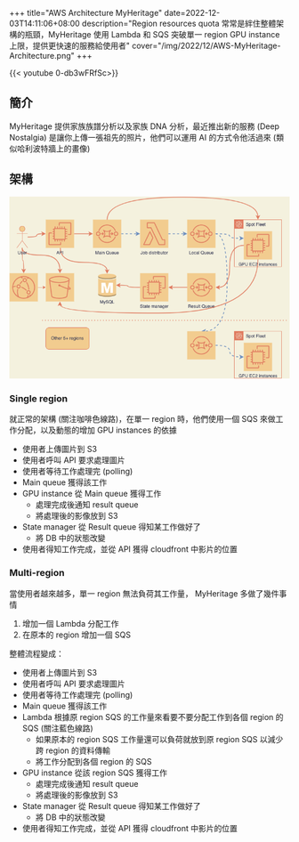 +++
title="AWS Architecture MyHeritage"
date=2022-12-03T14:11:06+08:00
description="Region resources quota 常常是絆住整體架構的瓶頸，MyHeritage 使用 Lambda 和 SQS 突破單一 region GPU instance 上限，提供更快速的服務給使用者"
cover="/img/2022/12/AWS-MyHeritage-Architecture.png"
+++

{{< youtube 0-db3wFRfSc>}}

## 簡介
MyHeritage 提供家族族譜分析以及家族 DNA 分析，最近推出新的服務 (Deep Nostalgia) 是讓你上傳一張祖先的照片，他們可以運用 AI 的方式令他活過來 (類似哈利波特牆上的畫像)

## 架構
![Architecture](/img/2022/12/AWS-MyHeritage-Architecture.png)

### Single region
就正常的架構 (關注咖啡色線路)，在單一 region 時，他們使用一個 SQS 來做工作分配，以及動態的增加 GPU instances 的依據

- 使用者上傳圖片到 S3
- 使用者呼叫 API 要求處理圖片
- 使用者等待工作處理完 (polling)
- Main queue 獲得該工作
- GPU instance 從 Main queue 獲得工作
  - 處理完成後通知 result queue
  - 將處理後的影像放到 S3
- State manager 從 Result queue 得知某工作做好了
  - 將 DB 中的狀態改變
- 使用者得知工作完成，並從 API 獲得 cloudfront 中影片的位置


### Multi-region
當使用者越來越多，單一 region 無法負荷其工作量， MyHeritage 多做了幾件事情

1. 增加一個 Lambda 分配工作
2. 在原本的 region 增加一個 SQS

整體流程變成：
- 使用者上傳圖片到 S3
- 使用者呼叫 API 要求處理圖片
- 使用者等待工作處理完 (polling)
- Main queue 獲得該工作
- Lambda 根據原 region SQS 的工作量來看要不要分配工作到各個 region 的 SQS (關注藍色線路)
  - 如果原本的 region SQS 工作量還可以負荷就放到原 region SQS 以減少跨 region 的資料傳輸
  - 將工作分配到各個 region 的 SQS
- GPU instance 從該 region SQS 獲得工作
  - 處理完成後通知 result queue
  - 將處理後的影像放到 S3
- State manager 從 Result queue 得知某工作做好了
  - 將 DB 中的狀態改變
- 使用者得知工作完成，並從 API 獲得 cloudfront 中影片的位置
